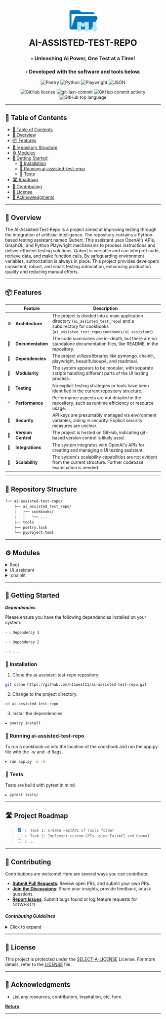 <div align="center">
<h1 align="center">
<img src="https://raw.githubusercontent.com/PKief/vscode-material-icon-theme/ec559a9f6bfd399b82bb44393651661b08aaf7ba/icons/folder-markdown-open.svg" width="100" />
<br>AI-ASSISTED-TEST-REPO</h1>
<h3>◦ Unleashing AI Power, One Test at a Time!</h3>
<h3>◦ Developed with the software and tools below.</h3>

<p align="center">
<img src="https://img.shields.io/badge/Poetry-60A5FA.svg?style=flat-square&logo=Poetry&logoColor=white" alt="Poetry" />
<img src="https://img.shields.io/badge/Python-3776AB.svg?style=flat-square&logo=Python&logoColor=white" alt="Python" />
<img src="https://img.shields.io/badge/Playwright-2EAD33.svg?style=flat-square&logo=Playwright&logoColor=white" alt="Playwright" />
<img src="https://img.shields.io/badge/JSON-000000.svg?style=flat-square&logo=JSON&logoColor=white" alt="JSON" />
</p>
<img src="https://img.shields.io/github/license/n11west11/ai-assisted-test-repo?style=flat-square&color=5D6D7E" alt="GitHub license" />
<img src="https://img.shields.io/github/last-commit/n11west11/ai-assisted-test-repo?style=flat-square&color=5D6D7E" alt="git-last-commit" />
<img src="https://img.shields.io/github/commit-activity/m/n11west11/ai-assisted-test-repo?style=flat-square&color=5D6D7E" alt="GitHub commit activity" />
<img src="https://img.shields.io/github/languages/top/n11west11/ai-assisted-test-repo?style=flat-square&color=5D6D7E" alt="GitHub top language" />
</div>

---

## 📖 Table of Contents
- [📖 Table of Contents](#-table-of-contents)
- [📍 Overview](#-overview)
- [📦 Features](#-features)
- [📂 repository Structure](#-repository-structure)
- [⚙️ Modules](#modules)
- [🚀 Getting Started](#-getting-started)
    - [🔧 Installation](#-installation)
    - [🤖 Running ai-assisted-test-repo](#-running-ai-assisted-test-repo)
    - [🧪 Tests](#-tests)
- [🛣 Roadmap](#-roadmap)
- [🤝 Contributing](#-contributing)
- [📄 License](#-license)
- [👏 Acknowledgments](#-acknowledgments)

---


## 📍 Overview

The AI-Assisted-Test-Repo is a project aimed at improving testing through the integration of artificial intelligence. The repository contains a Python-based testing assistant named Qubert. This assistant uses OpenAI’s APIs, GraphQL, and Python Playwright mechanisms to process instructions and deliver efficient testing solutions. Qubert is versatile and can interpret code, retrieve data, and make function calls. By safeguarding environment variables, authorization is always in place. This project provides developers consistent, robust, and smart testing automation, enhancing production quality and reducing manual efforts.

---

## 📦 Features

|    | Feature            | Description                                                                                                        |
|----|--------------------|--------------------------------------------------------------------------------------------------------------------|
| ⚙️ | **Architecture**   | The project is divided into a main application directory (`ai_assisted_test_repo`) and a subdirectory for cookbooks (`ai_assisted_test_repo/cookbooks/ui_assistant`). |
| 📄 | **Documentation**  | The code summaries are in-depth, but there are no standalone documentation files, like README, in the repository. |
| 🔗 | **Dependencies**   | The project utilizes libraries like pymongo, chainlit, playwright, beautifulsoup4, and readmeai. |
| 🧩 | **Modularity**     | The system appears to be modular, with separate scripts handling different parts of the UI testing process. |
| 🧪 | **Testing**        | No explicit testing strategies or tools have been identified in the current repository structure. |
| ⚡️  | **Performance**    | Performance aspects are not detailed in the repository, such as runtime efficiency or resource usage. |
| 🔐 | **Security**       | API keys are presumably managed via environment variables, aiding in security. Explicit security measures are unclear. |
| 🔀 | **Version Control**| The project is hosted on GitHub, indicating git-based version control is likely used. |
| 🔌 | **Integrations**   | The system integrates with OpenAI's APIs for creating and managing a UI testing assistant. |
| 📶 | **Scalability**    | The system's scalability capabilities are not evident from the current structure. Further codebase examination is needed. |


---


## 📂 Repository Structure

```sh
└── ai-assisted-test-repo/
    ├── ai_assisted_test_repo/
    │   ├── cookbooks/
    │   │   └── ...
    ├── tools
    ├── poetry.lock
    └── pyproject.toml

```

---


## ⚙️ Modules

<details closed><summary>Root</summary>

| File                                                                                                                                      | Summary                                                                                                                                                                                                                                                                                                                                                                                                                |
| ---                                                                                                                                       | ---                                                                                                                                                                                                                                                                                                                                                                                                                    |
| [ai-assisted-test-repo.code-workspace](https://github.com/n11west11/ai-assisted-test-repo/blob/main/ai-assisted-test-repo.code-workspace) | The code represents a workspace configuration for Visual Studio Code, defining the structure of the project ai-assisted-test-repo. It includes three folders: a virtual environment (.venv), the main project folder (ai-assisted-test-repo), and a cookbook folder. The code also present an empty settings object. No specific workspace settings have been set.                                                     |
| [pyproject.toml](https://github.com/n11west11/ai-assisted-test-repo/blob/main/pyproject.toml)                                             | The provided code describes a Python project configuration file (pyproject.toml) within an AI-assisted test repository. The project, named ai-assisted-test-repo, primarily utilizes Python 3.10 to 3.11 and depends on libraries like pymongo, chainlit, playwright, beautifulsoup4 and readmeai. A distinct group of development dependencies include setuptools. The project uses poetry-core for its build system. |
| [poetry.lock](https://github.com/n11west11/ai-assisted-test-repo/blob/main/poetry.lock)                                                   | The code is a section of the poetry.lock file, automatically generated by Poetry, a dependency management tool for Python. The excerpt lists two packages: aiofiles and aiohttp, including their names, versions, descriptions, python version requirements, whether they're optional, and their file hashes. These aid in ensuring the consistency and integrity of the packages when used in a Python project.       |

</details>

<details closed><summary>Ui_assistant</summary>

| File                                                                                                                                                 | Summary                                                                                                                                                                                                                                                                                                                                                                                                                                                                                                                               |
| ---                                                                                                                                                  | ---                                                                                                                                                                                                                                                                                                                                                                                                                                                                                                                                   |
| [create_assistant.py](https://github.com/n11west11/ai-assisted-test-repo/blob/main/ai_assisted_test_repo/cookbooks/ui_assistant/create_assistant.py) | The script imports necessary modules, loads the OpenAI API key and initializes the OpenAI client, dynamically loads UI tools from JSON files, maps tool function names from those JSON files to the corresponding imported functions, and defines an asynchronous create function. This create function creates a new UI testing assistant named Qubert equipped with instructions and tools from OpenAI, then saves the assistant's ID to assistants.json.                                                                           |
| [app.py](https://github.com/n11west11/ai-assisted-test-repo/blob/main/ai_assisted_test_repo/cookbooks/ui_assistant/app.py)                           | This script sets up a UI testing assistant using OpenAI's APIs and Python Playwright. It initiates a browser context, creates chat threads, and processes user or assistant messages. Messages can contain instruction texts or images. The script handles three types of tool calls: code interpretation, data retrieval, and function call. Function calls operate with browser context. Regular checks for changes in the status of a step in the running chat occur, leading to the script's termination upon certain conditions. |
| [.env.example](https://github.com/n11west11/ai-assisted-test-repo/blob/main/ai_assisted_test_repo/cookbooks/ui_assistant/.env.example)               | The provided code structure is for an AI-assisted test repository. The main folder contains settings, configurational files, and a cookbooks sub-directory housing ui_assistant. The.env.example file in ui_assistant stores environment variables for the OpenAI API key and the Assistant ID, crucial for connecting with OpenAI's services. The API key provides authorized access, and the Assistant ID identifies a specific AI assistant.                                                                                       |
| [assistants.json](https://github.com/n11west11/ai-assisted-test-repo/blob/main/ai_assisted_test_repo/cookbooks/ui_assistant/assistants.json)         | The code represents a project structure for an AI-assisted test repository. It includes a directory for cookbooks, specifically for a UI assistant named Qubert which is identified by a unique key in a JSON file. Additionally, it features files for workspace settings, Python project specifications, and dependency lock files.                                                                                                                                                                                                 |

</details>

<details closed><summary>.chainlit</summary>

| File                                                                                                                                           | Summary                                                                                                                                                                                                                                                                                                                                                                                                                                                                                                                                      |
| ---                                                                                                                                            | ---                                                                                                                                                                                                                                                                                                                                                                                                                                                                                                                                          |
| [config.toml](https://github.com/n11west11/ai-assisted-test-repo/blob/main/ai_assisted_test_repo/cookbooks/ui_assistant/.chainlit/config.toml) | The code is a configuration file for an AI-assisted application named Qubert. It sets up telemetry, session timeout, user environment variables, caching options, and safety features. User interactivity options including prompts, HTML and latex processing, file uploads, and speech-to-text are configured. It also defines the UI properties like application and chatbot names, default display behaviors, collapse and expansion states of messages, UI theme colors for light and dark modes. No personal data collection is noted. |

</details>

---

## 🚀 Getting Started

***Dependencies***

Please ensure you have the following dependencies installed on your system:

`- ℹ️ Dependency 1`

`- ℹ️ Dependency 2`

`- ℹ️ ...`

### 🔧 Installation

1. Clone the ai-assisted-test-repo repository:
```sh
git clone https://github.com/n11west11/ai-assisted-test-repo.git
```

2. Change to the project directory:
```sh
cd ai-assisted-test-repo
```

3. Install the dependencies:
```sh
► poetry install
```

### 🤖 Running ai-assisted-test-repo

To run a cookbook cd into the location of the cookbook and run the app.py file with the -w and -d flags.

```sh
► run app.py -w -d 
```

### 🧪 Tests
Tests are build with pytest in mind

```sh
► pytest tests/   
```

---


## 🛣 Project Roadmap

> - [X] `ℹ️  Task 1: Create FastAPI of Tools folder`
> - [ ] `ℹ️  Task 2: Implement custom GPTs using FastAPI and OpenAI`
> - [ ] `ℹ️ ...`


---

## 🤝 Contributing

Contributions are welcome! Here are several ways you can contribute:

- **[Submit Pull Requests](https://github.com/n11west11/ai-assisted-test-repo/blob/main/CONTRIBUTING.md)**: Review open PRs, and submit your own PRs.
- **[Join the Discussions](https://github.com/n11west11/ai-assisted-test-repo/discussions)**: Share your insights, provide feedback, or ask questions.
- **[Report Issues](https://github.com/n11west11/ai-assisted-test-repo/issues)**: Submit bugs found or log feature requests for N11WEST11.

#### *Contributing Guidelines*

<details closed>
<summary>Click to expand</summary>

1. **Fork the Repository**: Start by forking the project repository to your GitHub account.
2. **Clone Locally**: Clone the forked repository to your local machine using a Git client.
   ```sh
   git clone <your-forked-repo-url>
   ```
3. **Create a New Branch**: Always work on a new branch, giving it a descriptive name.
   ```sh
   git checkout -b new-feature-x
   ```
4. **Make Your Changes**: Develop and test your changes locally.
5. **Commit Your Changes**: Commit with a clear and concise message describing your updates.
   ```sh
   git commit -m 'Implemented new feature x.'
   ```
6. **Push to GitHub**: Push the changes to your forked repository.
   ```sh
   git push origin new-feature-x
   ```
7. **Submit a Pull Request**: Create a PR against the original project repository. Clearly describe the changes and their motivations.

Once your PR is reviewed and approved, it will be merged into the main branch.

</details>

---

## 📄 License


This project is protected under the [SELECT-A-LICENSE](https://choosealicense.com/licenses) License. For more details, refer to the [LICENSE](https://choosealicense.com/licenses/) file.

---

## 👏 Acknowledgments

- List any resources, contributors, inspiration, etc. here.

[**Return**](#Top)

---

